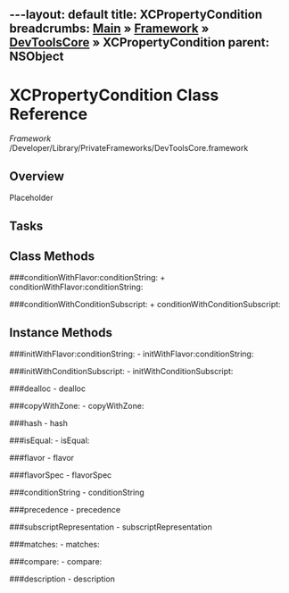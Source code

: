 ---layout: default
title: XCPropertyCondition
breadcrumbs: <a href="/index.html">Main</a> &raquo; <a href="/Frameworks.html">Framework</a> &raquo; <a href="/Frameworks/DevToolsCore.html">DevToolsCore</a> &raquo; XCPropertyCondition
parent: NSObject 
---
# XCPropertyCondition Class Reference

*Framework* /Developer/Library/PrivateFrameworks/DevToolsCore.framework

## Overview

Placeholder

## Tasks

## Class Methods

<a name="+conditionWithFlavor:conditionString:"></a>
###conditionWithFlavor:conditionString:
    + conditionWithFlavor:conditionString:

<a name="+conditionWithConditionSubscript:"></a>
###conditionWithConditionSubscript:
    + conditionWithConditionSubscript:

## Instance Methods

<a name="-initWithFlavor:conditionString:"></a>
###initWithFlavor:conditionString:
    - initWithFlavor:conditionString:

<a name="-initWithConditionSubscript:"></a>
###initWithConditionSubscript:
    - initWithConditionSubscript:

<a name="-dealloc"></a>
###dealloc
    - dealloc

<a name="-copyWithZone:"></a>
###copyWithZone:
    - copyWithZone:

<a name="-hash"></a>
###hash
    - hash

<a name="-isEqual:"></a>
###isEqual:
    - isEqual:

<a name="-flavor"></a>
###flavor
    - flavor

<a name="-flavorSpec"></a>
###flavorSpec
    - flavorSpec

<a name="-conditionString"></a>
###conditionString
    - conditionString

<a name="-precedence"></a>
###precedence
    - precedence

<a name="-subscriptRepresentation"></a>
###subscriptRepresentation
    - subscriptRepresentation

<a name="-matches:"></a>
###matches:
    - matches:

<a name="-compare:"></a>
###compare:
    - compare:

<a name="-description"></a>
###description
    - description


